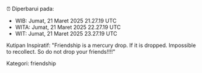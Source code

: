 ⏰ Diperbarui pada:
- WIB: Jumat, 21 Maret 2025 21.27.19 UTC
- WITA: Jumat, 21 Maret 2025 22.27.19 UTC
- WIT: Jumat, 21 Maret 2025 23.27.19 UTC

Kutipan Inspiratif:
"Friendship is a mercury drop. If it is dropped. Impossible to recollect. So do not drop your friends!!!!"


Kategori: friendship

